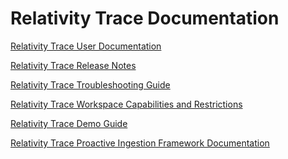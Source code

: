 Relativity Trace Documentation
================================

[Relativity Trace User Documentation](https://relativitydev.github.io/relativity-trace-documentation/user_documentation)

[Relativity Trace Release Notes](https://relativitydev.github.io/relativity-trace-documentation/release_notes)

[Relativity Trace Troubleshooting Guide](https://relativitydev.github.io/relativity-trace-documentation/troubleshooting_guide)

[Relativity Trace Workspace Capabilities and Restrictions](https://relativitydev.github.io/relativity-trace-documentation/trace_workspace)

[Relativity Trace Demo Guide](https://relativitydev.github.io/relativity-trace-documentation/demo_guide)

[Relativity Trace Proactive Ingestion Framework Documentation](https://relativitydev.github.io/relativity-trace-documentation/proactive_ingestion_api_documentation)


